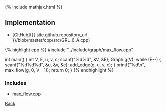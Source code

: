 {% include mathjax.html %}



## Implementation

- [GitHub]({{ site.github.repository_url }}/blob/master/cpp/src/GRL_6_A.cpp)

{% highlight cpp %}
#include "../include/graph/max_flow.cpp"

int main() {
  int V, E, u, v, c;
  scanf("%d%d", &V, &E);
  Graph g(V);
  while (E--) {
    scanf("%d%d%d", &u, &v, &c);
    add_edge(g, u, v, c);
  }
  printf("%d\n", max_flow(g, 0, V - 1));
  return 0;
}
{% endhighlight %}

### Includes

- [max_flow.cpp](../include/graph/max_flow)

[Back](..)
